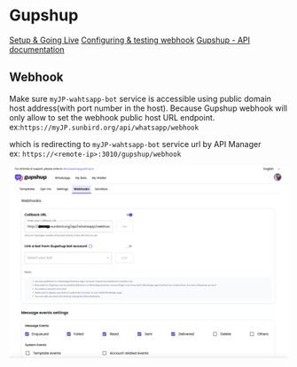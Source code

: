 # Gupshup
 [Setup & Going Live](https://docs.gupshup.io/docs/setup-going-live)
 [Configuring & testing webhook](https://docs.gupshup.io/docs/set-webhookcallback-url)
 [Gupshup - API documentation](https://docs.gupshup.io/reference/msg)

 ## Webhook
 Make sure `myJP-wahtsapp-bot` service is accessible using public domain host address(with port number in the host). Because Gupshup webhook will only allow to set the webhook public host URL endpoint.  
    ex:`https://myJP.sunbird.org/api/whatsapp/webhook`

which is redirecting to `myJP-wahtsapp-bot` service url by API Manager  
    ex: `https://<remote-ip>:3010/gupshup/webhook`  

<img title="a title" alt="Alt text" src="gupshup-webhook.png">


